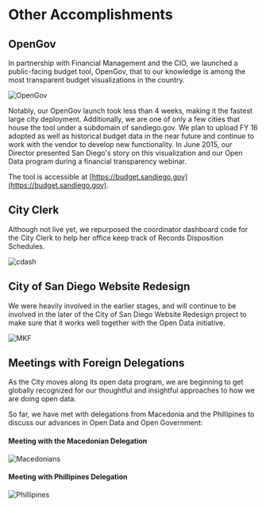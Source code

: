 # Other Accomplishments
## OpenGov
In partnership with Financial Management and the CIO, we launched a public-facing budget tool, OpenGov, that to our knowledge is among the most transparent budget visualizations in the country.  

![OpenGov](http://take.ms/WSg3A)

Notably, our OpenGov launch took less than 4 weeks, making it the fastest large city deployment.  Additionally, we are one of only a few cities that house the tool under a subdomain of sandiego.gov. We plan to upload FY 16 adopted as well as historical budget data in the near future and continue to work with the vendor to develop new functionality. In June 2015, our Director presented San Diego's story on this visualization and our Open Data program during a financial transparency webinar.

The tool is accessible at [https://budget.sandiego.gov](https://budget.sandiego.gov).  

## City Clerk
Although not live yet, we repurposed the coordinator dashboard code for the City Clerk to help her office keep track of Records Disposition Schedules. 

![cdash](http://take.ms/2u2QS)

## City of San Diego Website Redesign
We were heavily involved in the earlier stages, and will continue to be involved in the later of the City of San Diego Website Redesign project to make sure that it works well together with the Open Data initiative.

![MKF](http://www.sandiego.gov/mayor/graphics/article/designsdphoto.jpg)

## Meetings with Foreign Delegations
As the City moves along its open data program, we are beginning to get globally recognized for our thoughtful and insightful approaches to how we are doing open data.

So far, we have met with delegations from Macedonia and the Phillipines to discuss our advances in Open Data and Open Government:

#### Meeting with the Macedonian Delegation
![Macedonians](http://mrm-random.s3.amazonaws.com/dz/2015-01-27%2016.28.38.jpg)

#### Meeting with Phillipines Delegation
![Phillipines](http://mrm-random.s3.amazonaws.com/dz/FB_IMG_1435173663587.jpg)

